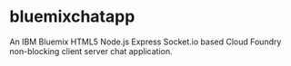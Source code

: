 # bluemixchatapp
An IBM Bluemix HTML5 Node.js Express Socket.io based Cloud Foundry non-blocking client server chat application.

